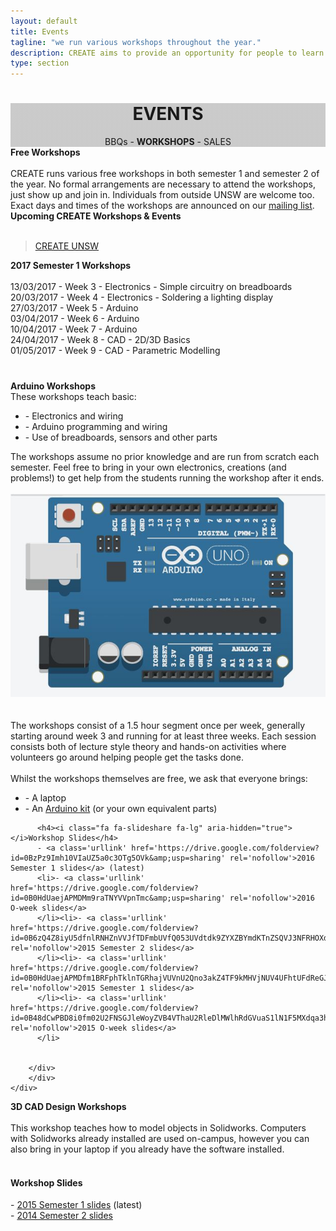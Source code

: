```yaml
---
layout: default
title: Events
tagline: "we run various workshops throughout the year."
description: CREATE aims to provide an opportunity for people to learn practical skills in engineering, invention and design, and collaborate on ideas and projects.
type: section
---
```


<style type="text/css">
.events-cover {
  background-image: linear-gradient( rgba(0, 0, 0, 0.2), rgba(0, 0, 0, 0.2) ), url(https://scontent-syd2-1.xx.fbcdn.net/v/t1.0-9/14322705_642907155884743_330999372392837936_n.jpg?oh=cca2ef7ff3ed11bb71f2cbdcd72acd17&oe=5929C3DE);
  background-attachment: fixed;
}
</style>

<div id="fb-root"></div>
<script>(function(d, s, id) {
  var js, fjs = d.getElementsByTagName(s)[0];
  if (d.getElementById(id)) return;
  js = d.createElement(s); js.id = id;
  js.src = "//connect.facebook.net/en_GB/sdk.js#xfbml=1&version=v2.8";
  fjs.parentNode.insertBefore(js, fjs);
}(document, 'script', 'facebook-jssdk'));</script>

<div class="jumbotron general-cover events-cover" >
  <div class="wrapper">
    <center>
      <h1><b>EVENTS</b></h1>
      <span>BBQs - <b>WORKSHOPS</b> - SALES</span>
    </center>
  </div>
</div>


<div class="wrapper">

  <div class="manual-post">
    <div class="manual manual-title">
      <i class="fa fa-tree fa-lg" aria-hidden="true"></i>
      <strong>Free Workshops</strong>
    </div>
    <div class="portfolio-content">
      <br>CREATE runs various free workshops in both semester 1 and semester 2 of the year. No formal arrangements are necessary to attend the workshops, just show up and join in. Individuals from outside UNSW are welcome too.
      <br>Exact days and times of the workshops are announced on our <a href="/#mailing"> <i class="fa fa-envelope-o" aria-hidden="true"></i>mailing list</a>.
    </div>
  </div>

  <div class="manual manual-title" >
    <i class="fa fa-calendar fa-lg" aria-hidden="true"></i>
    <strong>Upcoming CREATE Workshops & Events</strong>
    <br><br>
  </div>
  <div class="fb-page" data-href="https://www.facebook.com/createUNSW" data-tabs="events" data-width="500" data-small-header="false" data-adapt-container-width="true" data-hide-cover="false" data-show-facepile="true"><blockquote cite="https://www.facebook.com/createUNSW" class="fb-xfbml-parse-ignore"><a href="https://www.facebook.com/createUNSW">CREATE UNSW</a></blockquote></div>



  <div class="manual-post">
    <div class="manual manual-title">
      <i class="fa fa-briefcase fa-lg" aria-hidden="true"></i>
      <strong>2017 Semester 1 Workshops</strong>
    </div>
    <div class="portfolio-content">
      <br>13/03/2017 - Week 3 - Electronics - Simple circuitry on breadboards
      <br>20/03/2017 - Week 4 - Electronics - Soldering a lighting display
      <br>27/03/2017 - Week 5 - Arduino
      <br>03/04/2017 - Week 6 - Arduino
      <br>10/04/2017 - Week 7 - Arduino
      <br>24/04/2017 - Week 8 - CAD - 2D/3D Basics
      <br>01/05/2017 - Week 9 - CAD - Parametric Modelling
    </div>
  </div>
</div>

<div class="jumbotron" style="margin-top: 40px;" >
	<div class="wrapper">
		<div class="manual-post">
		<div class="manual manual-title">
		  <i class="fa fa-code fa-lg" aria-hidden="true"></i>
		  <strong>Arduino Workshops</strong>
		</div>
		<div class="portfolio-content">
		These workshops teach basic:
		<ul><li>- Electronics and wiring
		</li><li>- Arduino programming and wiring
		</li><li>- Use of breadboards, sensors and other parts
		</li></ul>
		The workshops assume no prior knowledge and are run from scratch each semester.  Feel free to bring in your own electronics, creations (and problems!) to get help from the students running the workshop after it ends.
		<br><br><center><img src="/images/Misc/ardiuno.jpg" class="img-fluid" alt="Responsive image"></center>
		<br><br>The workshops consist of a 1.5 hour segment once per week, generally starting around week 3 and running for at least three weeks.  Each session consists both of lecture style theory and hands-on activities where volunteers go around helping people get the tasks done.
		<br><br>Whilst the workshops themselves are free, we ask that everyone brings:
		<ul><li>- A laptop
		</li><li>- An <a class='wikilink' href='http://www.createunsw.com.au/?n=Sales.Kits'>Arduino kit</a> (or your own equivalent parts)
		</li></ul>

		  <h4><i class="fa fa-slideshare fa-lg" aria-hidden="true"></i>Workshop Slides</h4>
		  - <a class='urllink' href='https://drive.google.com/folderview?id=0BzPz9Imh10VIaUZ5a0c3OTg5OVk&amp;usp=sharing' rel='nofollow'>2016 Semester 1 slides</a> (latest)
		  <li>- <a class='urllink' href='https://drive.google.com/folderview?id=0B0HdUaejAPMDMm9raTNYVVpnTmc&amp;usp=sharing' rel='nofollow'>2016 O-week slides</a>
		  </li><li>- <a class='urllink' href='https://drive.google.com/folderview?id=0B6zQ4Z8iyU5dfnlRNHZnVVJfTDFmbUVfQ053UVdtdk9ZYXZBYmdKTnZSQVJ3NFRHOXd6ZUE&amp;usp=sharing' rel='nofollow'>2015 Semester 2 slides</a>
		  </li><li>- <a class='urllink' href='https://drive.google.com/folderview?id=0B0HdUaejAPMDfm1BRFphTklnTGRhajVUVnU2Qno3akZ4TF9kMHVjNUV4UFhtUFdReGJheGc&amp;usp=sharing' rel='nofollow'>2015 Semester 1 slides</a>
		  </li><li>- <a class='urllink' href='https://drive.google.com/folderview?id=0B48dCwPBD8i0fm02U2FNSGJleWoyZVB4VThaU2RleDlMWlhRdGVuaS1lN1F5MXdqa3hsN3c&amp;usp=sharing' rel='nofollow'>2015 O-week slides</a>
		  </li>


		</div>
		</div>
	</div>
</div>

<div class="wrapper">
  <div class="manual-post">
    <div class="manual manual-title">
      <i class="fa fa-cubes fa-lg" aria-hidden="true"></i>
      <strong>3D CAD Design Workshops</strong>
    </div>
    <div class="portfolio-content">
      <br>This workshop teaches how to model objects in Solidworks. Computers with Solidworks already installed are used on-campus, however you can also bring in your laptop if you already have the software installed.
      <br><br><h4><i class="fa fa-slideshare fa-lg" aria-hidden="true"></i>Workshop Slides</h4>
      - <a class='urllink' href='https://drive.google.com/folderview?id=0BzPz9Imh10VIflZocVkwNGNqeTFMYUFMZ0FMOGliQ1Y0X1VSd3VCcjloTkZkOVJSZ2ZSRDA&usp=sharing' rel='nofollow'>2015 Semester 1 slides</a> (latest)
      <br>- <a class='urllink' href='https://drive.google.com/folderview?id=0BzPz9Imh10VIRTR5M2VnWFRobFk&usp=sharing' rel='nofollow'>2014 Semester 2 slides</a>
    </div>
  </div>
</div>
<br><br><br>